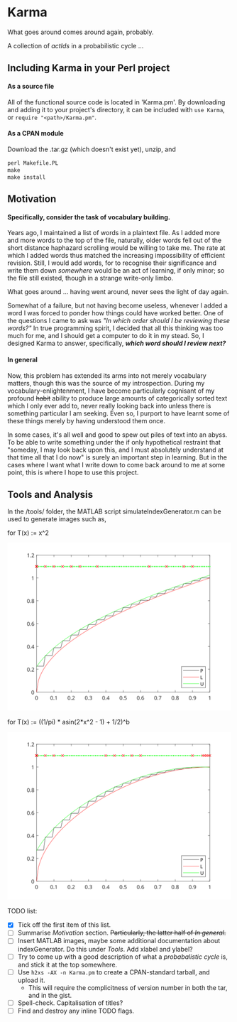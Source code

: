 # Karma
What goes around comes around again, probably.

A collection of *actIds* in a probabilistic cycle ...


## Including Karma in your Perl project
#### As a source file
All of the functional source code is located in 'Karma.pm'. By downloading and adding it to your project's directory, it can be included with `use Karma`, or `require "<path>/Karma.pm"`.

#### As a CPAN module
Download the .tar.gz (which doesn't exist yet), unzip, and 
```
perl Makefile.PL
make
make install
```

## Motivation
#### Specifically, consider the task of vocabulary building.
Years ago, I maintained a list of words in a plaintext file. As I added more and more words to the top of the file, naturally, older words fell out of the short distance haphazard scrolling would be willing to take me. The rate at which I added words thus matched the increasing impossibility of efficient revision. Still, I would add words, for to recognise their significance and write them down *somewhere* would be an act of learning, if only minor; 
so the file still existed, though in a strange write-only limbo.

What goes around ... having went around, never sees the light of day again.

Somewhat of a failure, but not having become useless, whenever I added a word I was forced to ponder how things could have worked better. One of the questions I came to ask was *"In which order should I be reviewing these words?"* In true programming spirit, I decided that all this thinking was too much for me, and I should get a computer to do it in my stead.
So, I designed Karma to answer, specifically, ***which word should I review next?***

#### In general
Now, this problem has extended its arms into not merely vocabulary matters, though this was the source of my introspection. During my vocabulary-enlightenment, I have become particularly cognisant of my profound ~~habit~~ ability to produce large amounts of categorically sorted text which I only ever add to, never really looking back into unless there is something particular I am seeking. Even so, I purport to have learnt some of these things merely by having understood them once.

In some cases, it's all well and good to spew out piles of text into an abyss. To be able to write something under the if only hypothetical restraint that "someday, I may look back upon this, and I must absolutely understand at that time all that I do now" is surely an important step in learning. But in the cases where I want what I write down to come back around to me at some point, this is where I hope to use this project.

## Tools and Analysis
In the /tools/ folder, the MATLAB script simulateIndexGenerator.m can be used to generate images such as, 

for T(x) := x^2

![fat-tailed](./images/fat-tailed.svg)

for T(x) := ((1/pi) \* asin(2\*x^2 - 1) + 1/2)^b

![thin-tailed](./images/thin-tailed.svg)

TODO list:
- [X] Tick off the first item of this list.
- [ ] Summarise *Motivation* section. ~~Particularly, the latter half of *In general*.~~
- [ ] Insert MATLAB images, maybe some additional documentation about indexGenerator. Do this under *Tools*. Add xlabel and ylabel?
- [ ] Try to come up with a good description of what a *probabalistic cycle* is, and stick it at the top somewhere.
- [ ] Use `h2xs -AX -n Karma.pm` to create a CPAN-standard tarball, and upload it.
    - This will require the complicitness of version number in both the tar, and in the gist.
- [ ] Spell-check. Capitalisation of titles?
- [ ] Find and destroy any inline TODO flags.
